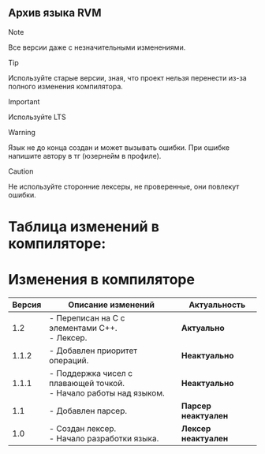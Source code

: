 ## Архив языка RVM 

> [!NOTE]
> Все версии даже с незначительными изменениями.

> [!TIP]
> Используйте старые версии, зная, что проект нельзя перенести из-за полного изменения компилятора.

> [!IMPORTANT]
> Используйте LTS

> [!WARNING]
> Язык не до конца создан и может вызывать ошибки. При ошибке напишите автору в тг (юзернейм в профиле).

> [!CAUTION]
> Не используйте сторонние лексеры, не проверенные, они повлекут ошибки.


# Таблица изменений в компиляторе:

# Изменения в компиляторе

| Версия | Описание изменений | Актуальность
|--------|--------------------|--------------|
| 1.2 | - Переписан на C с элементами C++. <br> - Лексер. |**Актуально**|
| 1.1.2 | - Добавлен приоритет операций. <br> |**Неактуально** |
| 1.1.1 | - Поддержка чисел с плавающей точкой. <br> - Начало работы над языком. <br>|**Неактуально** |
| 1.1 | - Добавлен парсер. |**Парсер неактуален** |
| 1.0 | - Создан лексер. <br> - Начало разработки языка. |**Лексер неактуален** |



